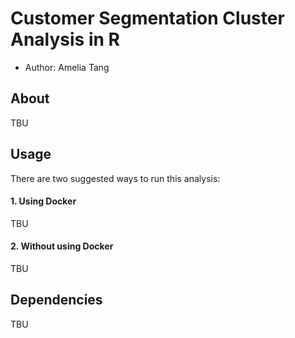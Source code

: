# Customer Segmentation Cluster Analysis in R
- Author: Amelia Tang 

## About
TBU

## Usage

There are two suggested ways to run this analysis:

#### 1. Using Docker
TBU
#### 2. Without using Docker
TBU

## Dependencies
TBU 